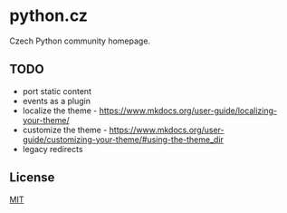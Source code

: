 # python.cz

Czech Python community homepage.

## TODO

-   port static content
-   events as a plugin
-   localize the theme - https://www.mkdocs.org/user-guide/localizing-your-theme/
-   customize the theme - https://www.mkdocs.org/user-guide/customizing-your-theme/#using-the-theme_dir
-   legacy redirects

## License

[MIT](LICENSE)
